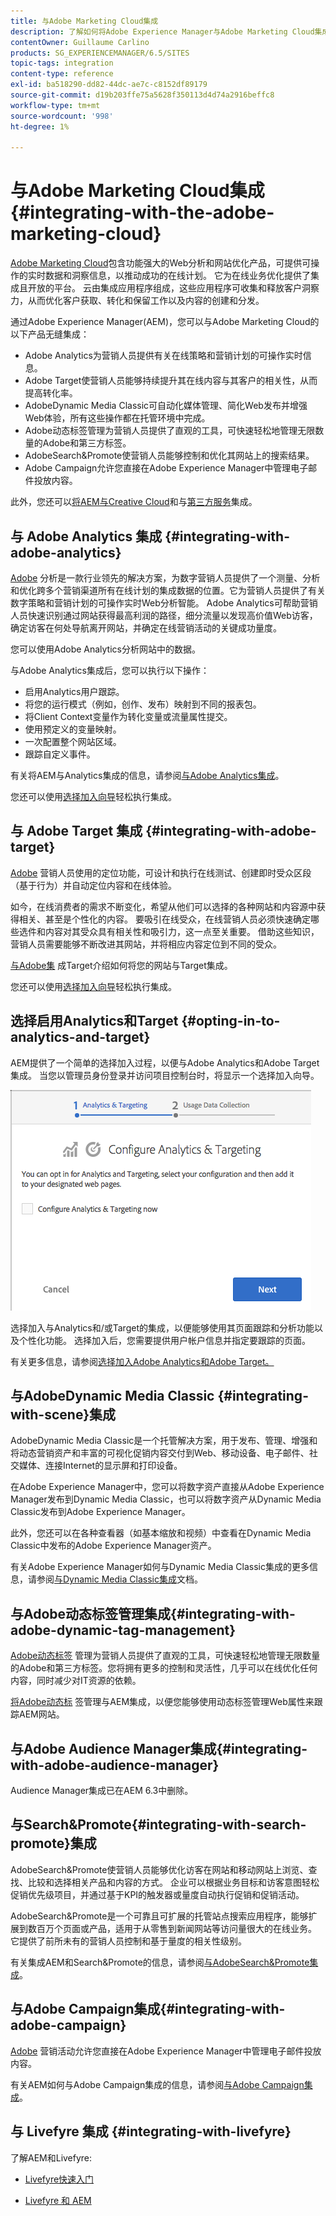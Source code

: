 ```yaml
---
title: 与Adobe Marketing Cloud集成
description: 了解如何将Adobe Experience Manager与Adobe Marketing Cloud集成。
contentOwner: Guillaume Carlino
products: SG_EXPERIENCEMANAGER/6.5/SITES
topic-tags: integration
content-type: reference
exl-id: ba518290-dd82-44dc-ae7c-c8152df89179
source-git-commit: d19b203ffe75a5628f350113d4d74a2916beffc8
workflow-type: tm+mt
source-wordcount: '998'
ht-degree: 1%

---
```


# 与Adobe Marketing Cloud集成{#integrating-with-the-adobe-marketing-cloud}

[Adobe Marketing Cloud](https://www.adobe.com/solutions/digital-marketing.html)包含功能强大的Web分析和网站优化产品，可提供可操作的实时数据和洞察信息，以推动成功的在线计划。 它为在线业务优化提供了集成且开放的平台。 云由集成应用程序组成，这些应用程序可收集和释放客户洞察力，从而优化客户获取、转化和保留工作以及内容的创建和分发。

通过Adobe Experience Manager(AEM)，您可以与Adobe Marketing Cloud的以下产品无缝集成：

* Adobe Analytics为营销人员提供有关在线策略和营销计划的可操作实时信息。
* Adobe Target使营销人员能够持续提升其在线内容与其客户的相关性，从而提高转化率。
* AdobeDynamic Media Classic可自动化媒体管理、简化Web发布并增强Web体验，所有这些操作都在托管环境中完成。
* Adobe动态标签管理为营销人员提供了直观的工具，可快速轻松地管理无限数量的Adobe和第三方标签。
* AdobeSearch&amp;Promote使营销人员能够控制和优化其网站上的搜索结果。
* Adobe Campaign允许您直接在Adobe Experience Manager中管理电子邮件投放内容。

此外，您还可以[将AEM与Creative Cloud](/help/assets/aem-cc-integration-best-practices.md)和与[第三方服务](/help/sites-administering/third-party-services.md)集成。

## 与 Adobe Analytics 集成 {#integrating-with-adobe-analytics}

[Adobe](https://www.omniture.com/en/products/analytics/sitecatalyst) 分析是一款行业领先的解决方案，为数字营销人员提供了一个测量、分析和优化跨多个营销渠道所有在线计划的集成数据的位置。它为营销人员提供了有关数字策略和营销计划的可操作实时Web分析智能。 Adobe Analytics可帮助营销人员快速识别通过网站获得最高利润的路径，细分流量以发现高价值Web访客，确定访客在何处导航离开网站，并确定在线营销活动的关键成功量度。

您可以使用Adobe Analytics分析网站中的数据。

与Adobe Analytics集成后，您可以执行以下操作：

* 启用Analytics用户跟踪。
* 将您的运行模式（例如，创作、发布）映射到不同的报表包。
* 将Client Context变量作为转化变量或流量属性提交。
* 使用预定义的变量映射。
* 一次配置整个网站区域。
* 跟踪自定义事件。

有关将AEM与Analytics集成的信息，请参阅[与Adobe Analytics集成](/help/sites-administering/adobeanalytics.md)。

您还可以使用[选择加入向导](/help/sites-administering/opt-in.md)轻松执行集成。

## 与 Adobe Target 集成 {#integrating-with-adobe-target}

[Adobe](https://www.omniture.com/en/products/conversion/test-and-target) 营销人员使用的定位功能，可设计和执行在线测试、创建即时受众区段（基于行为）并自动定位内容和在线体验。

如今，在线消费者的需求不断变化，希望从他们可以选择的各种网站和内容源中获得相关、甚至是个性化的内容。 要吸引在线受众，在线营销人员必须快速确定哪些选件和内容对其受众具有相关性和吸引力，这一点至关重要。 借助这些知识，营销人员需要能够不断改进其网站，并将相应内容定位到不同的受众。

[与Adobe集](/help/sites-administering/target.md) 成Target介绍如何将您的网站与Target集成。

您还可以使用[选择加入向导](/help/sites-administering/opt-in.md)轻松执行集成。

## 选择启用Analytics和Target {#opting-in-to-analytics-and-target}

AEM提供了一个简单的选择加入过程，以便与Adobe Analytics和Adobe Target集成。 当您以管理员身份登录并访问项目控制台时，将显示一个选择加入向导。

![chlimage_1-107](assets/chlimage_1-107a.png)

选择加入与Analytics和/或Target的集成，以便能够使用其页面跟踪和分析功能以及个性化功能。 选择加入后，您需要提供用户帐户信息并指定要跟踪的页面。

有关更多信息，请参阅[选择加入Adobe Analytics和Adobe Target。](/help/sites-administering/opt-in.md)

## 与AdobeDynamic Media Classic {#integrating-with-scene}集成

AdobeDynamic Media Classic是一个托管解决方案，用于发布、管理、增强和将动态营销资产和丰富的可视化促销内容交付到Web、移动设备、电子邮件、社交媒体、连接Internet的显示屏和打印设备。

在Adobe Experience Manager中，您可以将数字资产直接从Adobe Experience Manager发布到Dynamic Media Classic，也可以将数字资产从Dynamic Media Classic发布到Adobe Experience Manager。

此外，您还可以在各种查看器（如基本缩放和视频）中查看在Dynamic Media Classic中发布的Adobe Experience Manager资产。

有关Adobe Experience Manager如何与Dynamic Media Classic集成的更多信息，请参阅[与Dynamic Media Classic集成](/help/sites-administering/scene7.md)文档。

## 与Adobe动态标签管理集成{#integrating-with-adobe-dynamic-tag-management}

[Adobe动态标签](https://www.adobe.com/solutions/digital-marketing/dynamic-tag-management.html) 管理为营销人员提供了直观的工具，可快速轻松地管理无限数量的Adobe和第三方标签。您将拥有更多的控制和灵活性，几乎可以在线优化任何内容，同时减少对IT资源的依赖。

[将Adobe动态标](/help/sites-administering/dtm.md) 签管理与AEM集成，以便您能够使用动态标签管理Web属性来跟踪AEM网站。

## 与Adobe Audience Manager集成{#integrating-with-adobe-audience-manager}

Audience Manager集成已在AEM 6.3中删除。

## 与Search&amp;Promote{#integrating-with-search-promote}集成

AdobeSearch&amp;Promote使营销人员能够优化访客在网站和移动网站上浏览、查找、比较和选择相关产品和内容的方式。 企业可以根据业务目标和访客意图轻松促销优先级项目，并通过基于KPI的触发器或量度自动执行促销和促销活动。

AdobeSearch&amp;Promote是一个可靠且可扩展的托管站点搜索应用程序，能够扩展到数百万个页面或产品，适用于从零售到新闻网站等访问量很大的在线业务。 它提供了前所未有的营销人员控制和基于量度的相关性级别。

有关集成AEM和Search&amp;Promote的信息，请参阅[与AdobeSearch&amp;Promote集成](/help/sites-administering/search-and-promote.md)。

## 与Adobe Campaign集成{#integrating-with-adobe-campaign}

[Adobe](https://www.adobe.com/solutions/campaign-management.html) 营销活动允许您直接在Adobe Experience Manager中管理电子邮件投放内容。

有关AEM如何与Adobe Campaign集成的信息，请参阅[与Adobe Campaign集成](/help/sites-administering/campaignstandard.md)。

## 与 Livefyre 集成 {#integrating-with-livefyre}

了解AEM和Livefyre:

* [Livefyre快速入门](https://answers.livefyre.com/developers/getting-started)

* [Livefyre 和 AEM](https://answers.livefyre.com/product/livefyre-for-adobe-experience-manager-aem/livefyre-for-adobe-experience-manager/)
